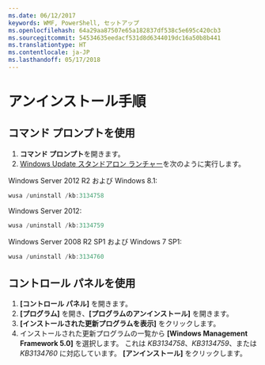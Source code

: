 ```yaml
---
ms.date: 06/12/2017
keywords: WMF, PowerShell, セットアップ
ms.openlocfilehash: 64a29aa87507e65a182837df538c5e695c420cb3
ms.sourcegitcommit: 54534635eedacf531d8d6344019dc16a50b8b441
ms.translationtype: HT
ms.contentlocale: ja-JP
ms.lasthandoff: 05/17/2018
---
```

# <a name="uninstallation-instructions"></a>アンインストール手順

## <a name="using-command-prompt"></a>コマンド プロンプトを使用
1.  **コマンド プロンプト**を開きます。
2.  [Windows Update スタンドアロン ランチャー](https://support.microsoft.com/en-us/kb/934307)を次のように実行します。

Windows Server 2012 R2 および Windows 8.1:
```powershell
wusa /uninstall /kb:3134758
```
Windows Server 2012:
```powershell
wusa /uninstall /kb:3134759
```
Windows Server 2008 R2 SP1 および Windows 7 SP1:
```powershell
wusa /uninstall /kb:3134760
```

## <a name="using-control-panel"></a>コントロール パネルを使用
1.  **[コントロール パネル]** を開きます。
2.  **[プログラム]** を開き、**[プログラムのアンインストール]** を開きます。
3.  **[インストールされた更新プログラムを表示]** をクリックします。
4.  インストールされた更新プログラムの一覧から **[Windows Management Framework 5.0]** を選択します。 これは *KB3134758*、*KB3134759*、または *KB3134760* に対応しています。 **[アンインストール]** をクリックします。
